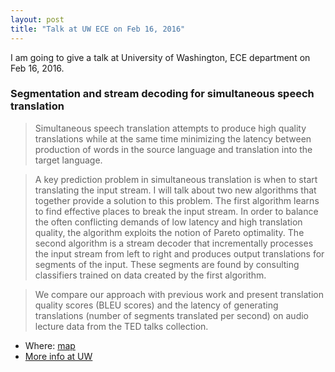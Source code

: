 ```yaml
---
layout: post
title: "Talk at UW ECE on Feb 16, 2016"
---
```


I am going to give a talk at University of Washington, ECE department on Feb 16, 2016.

### Segmentation and stream decoding for simultaneous speech translation 

> Simultaneous speech translation attempts to produce high quality
> translations while at the same time minimizing the latency between
> production of words in the source language and translation into the
> target language.

> A key prediction problem in simultaneous translation is when to
> start translating the input stream. I will talk about two new
> algorithms that together provide a solution to this problem. The
> first algorithm learns to find effective places to break the input
> stream. In order to balance the often conflicting demands of low
> latency and high translation quality, the algorithm exploits the
> notion of Pareto optimality. The second algorithm is a stream decoder
> that incrementally processes the input stream from left to right
> and produces output translations for segments of the input. These
> segments are found by consulting classifiers trained on data created
> by the first algorithm.

> We compare our approach with previous work and present translation
> quality scores (BLEU scores) and the latency of generating translations
> (number of segments translated per second) on audio lecture data
> from the TED talks collection.

* Where: [map](https://maps.google.com/maps?hl=en&q=EEB%20105)
* [More info at UW](https://www.ee.washington.edu/cgi-bin/research/colloquium/display.pl?id=260)

